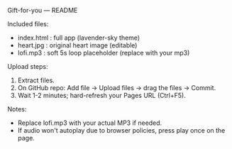 Gift-for-you — README

Included files:
- index.html : full app (lavender-sky theme)
- heart.jpg   : original heart image (editable)
- lofi.mp3    : soft 5s loop placeholder (replace with your mp3)

Upload steps:
1. Extract files.
2. On GitHub repo: Add file -> Upload files -> drag the files -> Commit.
3. Wait 1-2 minutes; hard-refresh your Pages URL (Ctrl+F5).

Notes:
- Replace lofi.mp3 with your actual MP3 if needed.
- If audio won't autoplay due to browser policies, press play once on the page.
